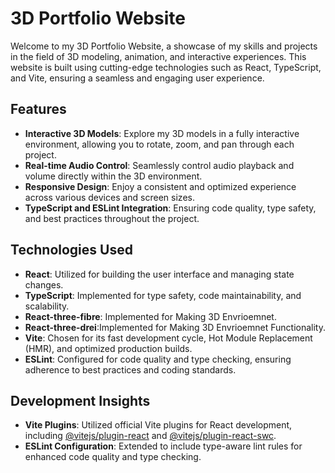 # 3D Portfolio Website

Welcome to my 3D Portfolio Website, a showcase of my skills and projects in the field of 3D modeling, animation, and interactive experiences. This website is built using cutting-edge technologies such as React, TypeScript, and Vite, ensuring a seamless and engaging user experience.

## Features

- **Interactive 3D Models**: Explore my 3D models in a fully interactive environment, allowing you to rotate, zoom, and pan through each project.
- **Real-time Audio Control**: Seamlessly control audio playback and volume directly within the 3D environment.
- **Responsive Design**: Enjoy a consistent and optimized experience across various devices and screen sizes.
- **TypeScript and ESLint Integration**: Ensuring code quality, type safety, and best practices throughout the project.

## Technologies Used

- **React**: Utilized for building the user interface and managing state changes.
- **TypeScript**: Implemented for type safety, code maintainability, and scalability.
- **React-three-fibre**: Implemented for Making 3D Envrioemnet.
- **React-three-drei**:Implemented for Making 3D Envrioemnet Functionality.
- **Vite**: Chosen for its fast development cycle, Hot Module Replacement (HMR), and optimized production builds.
- **ESLint**: Configured for code quality and type checking, ensuring adherence to best practices and coding standards.

## Development Insights

- **Vite Plugins**: Utilized official Vite plugins for React development, including [@vitejs/plugin-react](https://github.com/vitejs/vite-plugin-react/blob/main/packages/plugin-react/README.md) and [@vitejs/plugin-react-swc](https://github.com/vitejs/vite-plugin-react-swc).
- **ESLint Configuration**: Extended to include type-aware lint rules for enhanced code quality and type checking.


